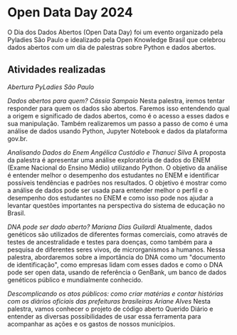 # Open Data Day 2024 

O Dia dos Dados Abertos (Open Data Day) foi um evento organizado pela Pyladies São Paulo e idealizado pela Open Knowledge Brasil que celebrou dados abertos com um dia de palestras sobre Python e dados abertos.

## Atividades realizadas

*Abertura*
_PyLadies São Paulo_

*Dados abertos para quem?*
_Cássia Sampaio_
Nesta palestra, iremos tentar responder para quem os dados são abertos. Faremos isso entendendo qual a origem e significado de dados abertos, como é o acesso a esses dados e sua manipulação. Também realizaremos um passo a passo de como é uma análise de dados usando Python, Jupyter Notebook e dados da plataforma gov.br.

*Analisando Dados do Enem*
_Angélica Custódio e Thanuci Silva_
A proposta da palestra é apresentar uma análise exploratória de dados do ENEM (Exame Nacional do Ensino Médio) utilizando Python. O objetivo da análise é entender melhor o desempenho dos estudantes no ENEM e identificar possíveis tendências e padrões nos resultados. O objetivo é mostrar como a análise de dados pode ser usada para entender melhor o perfil e o desempenho dos estudantes no ENEM e como isso pode nos ajudar a levantar questões importantes na perspectiva do sistema de educação no Brasil.


*DNA pode ser dado aberto?*
_Mariana Dias Guilardi_
Atualmente, dados genéticos são utilizados de diferentes formas comerciais, como através de testes de ancestralidade e testes para doenças, como também para a pesquisa de diferentes seres vivos, de microrganismos a humanos. Nessa palestra, abordaremos sobre a importância do DNA como um "documento de identificação", como empresas lidam com esses dados e como o DNA pode ser open data, usando de referência o GenBank, um banco de dados genéticos público e mundialmente conhecido.

*Descomplicando os atos públicos: como criar matérias e contar histórias com os diários oficiais das prefeituras brasileiras*
_Ariane Alves_
Nesta palestra, vamos conhecer o projeto de código aberto Querido Diário e entender as diversas possibilidades de usar essa ferramenta para acompanhar as ações e os gastos de nossos municípios.
